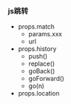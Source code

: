 ### js跳转
- props.match
  - params.xxx
  - url
- props.history
  - push()
  - replace()
  - goBack()
  - goForward()
  - go(n)
- props.location
